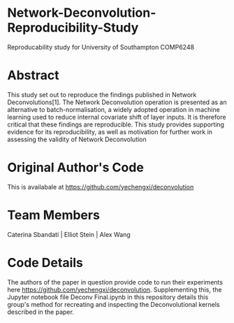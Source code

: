 # Network-Deconvolution-Reproducibility-Study
Reproducability study for University of Southampton COMP6248

# Abstract
This study set out to reproduce the findings published in Network Deconvolutions[1]. The Network Deconvolution operation is presented as an alternative to batch-normalisation, a widely adopted operation in machine learning used to reduce internal covariate shift of layer inputs.  It is therefore critical that these findings are reproducible.  This study provides supporting evidence for its reproducibility, as well as motivation for further work in assessing the validity of Network Deconvolution

# Original Author's Code
This is availabale at https://github.com/yechengxi/deconvolution

# Team Members
Caterina Sbandati | 
Elliot Stein |
Alex Wang

# Code Details

The authors of the paper in question provide code to run their experiments here https://github.com/yechengxi/deconvolution.
Supplementing this, the Jupyter notebook file Deconv Final.ipynb in this repository details this group's method for recreating and inspecting the Deconvolutional kernels described in the paper. 
